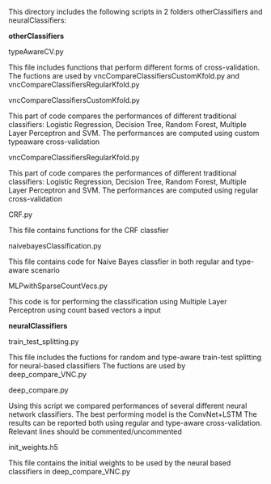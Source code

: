 This directory includes the following scripts in 2 folders otherClassifiers and neuralClassifiers:

<b>otherClassifiers</b>

typeAwareCV.py

  This file includes functions that perform different forms of cross-validation.
  The fuctions are used by vncCompareClassifiersCustomKfold.py and vncCompareClassifiersRegularKfold.py 

vncCompareClassifiersCustomKfold.py

  This part of code compares the performances of different traditional classifiers:
  Logistic Regression, Decision Tree, Random Forest, Multiple Layer Perceptron and SVM.
  The performances are computed using custom typeaware cross-validation

vncCompareClassifiersRegularKfold.py

  This part of code compares the performances of different traditional classifiers: 
  Logistic Regression, Decision Tree, Random Forest, Multiple Layer Perceptron and SVM.
  The performances are computed using regular cross-validation

CRF.py

  This file contains functions for the CRF classfier

naivebayesClassification.py

  This file contains code for Naive Bayes classfier in both regular and type-aware scenario

MLPwithSparseCountVecs.py

  This code is for performing the classification using Multiple Layer Perceptron using count based vectors a input

<b>neuralClassifiers</b>

train_test_splitting.py

  This file includes the fuctions for random and type-aware train-test splitting for neural-based classifiers
  The fuctions are used by deep_compare_VNC.py

deep_compare.py

  Using this script we compared performances of several different neural network classifiers.
  The best performing model is the ConvNet+LSTM
  The results can be reported both using regular and type-aware cross-validation.
  Relevant lines should be commented/uncommented

init_weights.h5

  This file contains the initial weights to be used by the neural based classifiers in deep_compare_VNC.py

